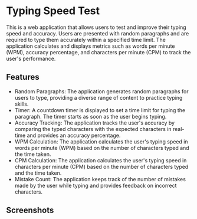 # Typing Speed Test

This is a web application that allows users to test and improve their typing speed and accuracy. Users are presented with random paragraphs and are required to type them accurately within a specified time limit. The application calculates and displays metrics such as words per minute (WPM), accuracy percentage, and characters per minute (CPM) to track the user's performance.

## Features

- Random Paragraphs: The application generates random paragraphs for users to type, providing a diverse range of content to practice typing skills.
- Timer: A countdown timer is displayed to set a time limit for typing the paragraph. The timer starts as soon as the user begins typing.
- Accuracy Tracking: The application tracks the user's accuracy by comparing the typed characters with the expected characters in real-time and provides an accuracy percentage.
- WPM Calculation: The application calculates the user's typing speed in words per minute (WPM) based on the number of characters typed and the time taken.
- CPM Calculation: The application calculates the user's typing speed in characters per minute (CPM) based on the number of characters typed and the time taken.
- Mistake Count: The application keeps track of the number of mistakes made by the user while typing and provides feedback on incorrect characters.

## Screenshots
